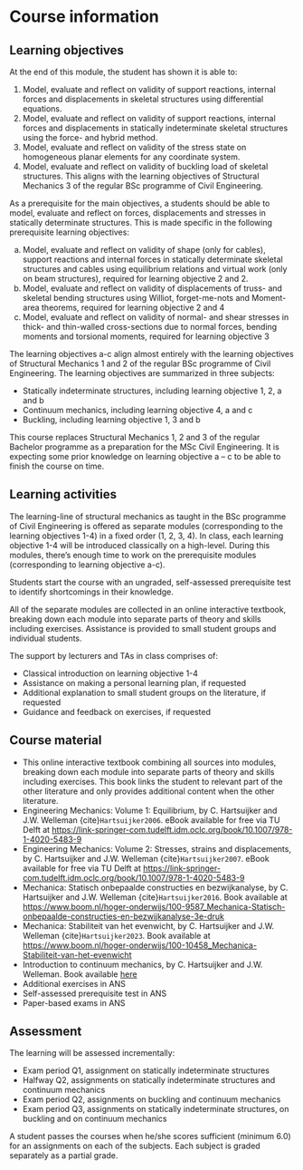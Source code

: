 # Course information

## Learning objectives
At the end of this module, the student has shown it is able to:
1.	Model, evaluate and reflect on validity of support reactions, internal forces and displacements in skeletal structures using differential equations. 
2.	Model, evaluate and reflect on validity of support reactions, internal forces and displacements in statically indeterminate skeletal structures using the force- and hybrid method. 
3.	Model, evaluate and reflect on validity of the stress state on homogeneous planar elements for any coordinate system.
4.	Model, evaluate and reflect on validity of buckling load of skeletal structures.
This aligns with the learning objectives of Structural Mechanics 3 of the regular BSc programme of Civil Engineering.

As a prerequisite for the main objectives, a students should be able to model, evaluate and reflect on forces, displacements and stresses in statically determinate structures. This is made specific in the following prerequisite learning objectives:

<ol type="a">
  <li>Model, evaluate and reflect on validity of shape (only for cables), support reactions and internal forces in statically determinate skeletal structures and cables using equilibrium relations and virtual work (only on beam structures), required for learning objective 2 and 2. </li>
  <li>Model, evaluate and reflect on validity of displacements of truss- and skeletal bending structures using Williot, forget-me-nots and Moment-area theorems, required for learning objective 2 and 4</li>
  <li>Model, evaluate and reflect on validity of normal- and shear stresses in thick- and thin-walled cross-sections due to normal forces, bending moments and torsional moments, required for learning objective 3</li>
</ol>

The learning objectives a-c align almost entirely with the learning objectives of Structural Mechanics 1 and 2 of the regular BSc programme of Civil Engineering.
The learning objectives are summarized in three subjects:
- Statically indeterminate structures, including learning objective 1, 2, a and b
- Continuum mechanics, including learning objective 4, a and c
- Buckling, including learning objective 1, 3 and b

This course replaces Structural Mechanics 1, 2 and 3 of the regular Bachelor programme as a preparation for the MSc Civil Engineering. It is expecting some prior knowledge on learning objective a – c to be able to finish the course on time.

## Learning activities
The learning-line of structural mechanics as taught in the BSc programme of Civil Engineering is offered as separate modules (corresponding to the learning objectives 1-4) in a fixed order (1, 2, 3, 4). In class, each learning objective 1-4 will be introduced classically on a high-level.  During this modules, there’s enough time to work on the prerequisite modules (corresponding to learning objective a-c).

Students start the course with an ungraded, self-assessed prerequisite test to identify shortcomings in their knowledge.

All of the separate modules are collected in an online interactive textbook, breaking down each module into separate parts of theory and skills including exercises. Assistance is provided to small student groups and individual students.

The support by lecturers and TAs in class comprises of:
- Classical introduction on learning objective 1-4
- Assistance on making a personal learning plan, if requested
- Additional explanation to small student groups on the literature, if requested
- Guidance and feedback on exercises, if requested

## Course material
- This online interactive textbook combining all sources into modules, breaking down each module into separate parts of theory and skills including exercises. This book links the student to relevant part of the other literature and only provides additional content when the other literature.
- Engineering Mechanics: Volume 1: Equilibrium, by C. Hartsuijker and J.W. Welleman {cite}`Hartsuijker2006`. eBook available for free via TU Delft at https://link-springer-com.tudelft.idm.oclc.org/book/10.1007/978-1-4020-5483-9
- Engineering Mechanics: Volume 2: Stresses, strains and displacements, by C. Hartsuijker and J.W. Welleman {cite}`Hartsuijker2007`. eBook available for free via TU Delft at https://link-springer-com.tudelft.idm.oclc.org/book/10.1007/978-1-4020-5483-9
- Mechanica: Statisch onbepaalde constructies en bezwijkanalyse, by C. Hartsuijker and J.W. Welleman {cite}`Hartsuijker2016`. Book available at https://www.boom.nl/hoger-onderwijs/100-9587_Mechanica-Statisch-onbepaalde-constructies-en-bezwijkanalyse-3e-druk
- Mechanica: Stabiliteit van het evenwicht, by C. Hartsuijker and J.W. Welleman {cite}`Hartsuijker2023`. Book available at https://www.boom.nl/hoger-onderwijs/100-10458_Mechanica-Stabiliteit-van-het-evenwicht
- Introduction to continuum mechanics, by C. Hartsuijker and J.W. Welleman. Book available [here](external/mechanics-BSc/book/Lecture_Notes_Elasticity.pdf)
- Additional exercises in ANS
- Self-assessed prerequisite test in ANS
- Paper-based exams in ANS

## Assessment
The learning will be assessed incrementally:
- Exam period Q1, assignment on statically indeterminate structures
- Halfway Q2, assignments on statically indeterminate structures and continuum mechanics
- Exam period Q2, assignments on buckling and continuum mechanics
- Exam period Q3, assignments on statically indeterminate structures, on buckling and on continuum mechanics

A student passes the courses when he/she scores sufficient (minimum 6.0) for an assignments on each of the subjects. Each subject is graded separately as a partial grade.